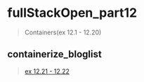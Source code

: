# fullStackOpen_part12
> Containers(ex 12.1 - 12.20)

## containerize_bloglist
> [ex 12.21 - 12.22](https://github.com/EGRrqq/containerize_bloglist)
